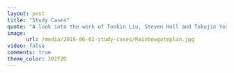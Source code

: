 ```yaml
---
layout: post
title: "Study Cases"
quote: "A look into the work of Tonkin Liu, Steven Holl and Tokujin Yoshioka."
image:
      url: /media/2016-06-02-study-cases/Rainbowgateplan.jpg
video: false
comments: true
theme_color: 302F2D
---
```

